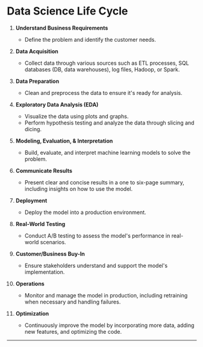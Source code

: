 
# Data Science Life Cycle

1. **Understand Business Requirements**  
   - Define the problem and identify the customer needs.

2. **Data Acquisition**  
   - Collect data through various sources such as ETL processes, SQL databases (DB, data warehouses), log files, Hadoop, or Spark.

3. **Data Preparation**  
   - Clean and preprocess the data to ensure it's ready for analysis.

4. **Exploratory Data Analysis (EDA)**  
   - Visualize the data using plots and graphs.  
   - Perform hypothesis testing and analyze the data through slicing and dicing.

5. **Modeling, Evaluation, & Interpretation**  
   - Build, evaluate, and interpret machine learning models to solve the problem.

6. **Communicate Results**  
   - Present clear and concise results in a one to six-page summary, including insights on how to use the model.

7. **Deployment**  
   - Deploy the model into a production environment.

8. **Real-World Testing**  
   - Conduct A/B testing to assess the model's performance in real-world scenarios.

9. **Customer/Business Buy-In**  
   - Ensure stakeholders understand and support the model's implementation.

10. **Operations**  
    - Monitor and manage the model in production, including retraining when necessary and handling failures.

11. **Optimization**  
    - Continuously improve the model by incorporating more data, adding new features, and optimizing the code.

---
